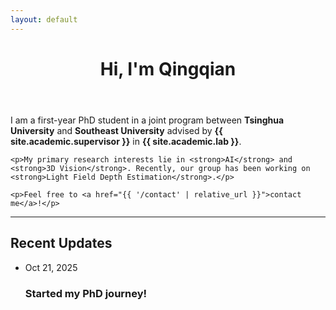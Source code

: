 ```yaml
---
layout: default
---
```


<div class="home">

  <header>
    <h1 class="page-heading">Hi, I'm Qingqian</h1>
  </header>

  <article class="post-content">
    <p>I am a first-year PhD student in a joint program between <strong>Tsinghua University</strong> and <strong>Southeast University</strong> advised by <strong>{{ site.academic.supervisor }}</strong> in <strong>{{ site.academic.lab }}</strong>.</p>

    <p>My primary research interests lie in <strong>AI</strong> and <strong>3D Vision</strong>. Recently, our group has been working on <strong>Light Field Depth Estimation</strong>.</p>

    <p>Feel free to <a href="{{ '/contact' | relative_url }}">contact me</a>!</p>
  </article>

  <hr />

  <section>
    <h2>Recent Updates</h2>
    <ul class="post-list">
      <li>
        <span class="post-meta">Oct 21, 2025</span>
        <h3>Started my PhD journey!</h3>
      </li>
      <!-- 您可以继续添加更多动态 -->
    </ul>
  </section>

</div>
